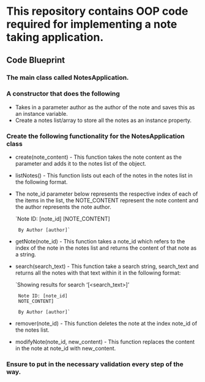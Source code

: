 # This repository contains OOP code required for implementing a note taking application.

## Code Blueprint

### The main class called NotesApplication.

### A constructor that does the following
* Takes in a parameter author as the author of the note and saves this as an instance variable.
* Create a notes list/array to store all the notes as an instance property.

### Create the following functionality for the NotesApplication class

* create(note_content) - This function takes the note content as the parameter and adds it to the notes list of the object.
* listNotes() - This function lists out each of the notes in the notes list in the following format. 
* The note_id parameter below represents the respective index of each of the items in the list, the NOTE_CONTENT represent the note content and the author represents the note author.
	
	`Note ID: [note_id]
	   [NOTE_CONTENT]

	   By Author [author]`
	
* getNote(note_id) - This function takes a note_id which refers to the index of the note in the notes list and returns the content of that note as a string.
* search(search_text) - This function take a search string, search_text and returns all the notes with that text within it in the following format:

	`Showing results for search ‘[<search_text>]’

	   Note ID: [note_id]
	   NOTE_CONTENT]

	   By Author [author]`
 
 
* remover(note_id) - This function deletes the note at the index note_id of the notes list.
* modifyNote(note_id, new_content) - This function replaces the content in the note at note_id with new_content.

### Ensure to put in the necessary validation every step of the way.


